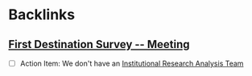 
# Backlinks
## [First Destination Survey -- Meeting](<First Destination Survey -- Meeting.md>)
- [ ] Action Item: We don't have an [Institutional Research Analysis Team](<Institutional Research Analysis Team.md>)

